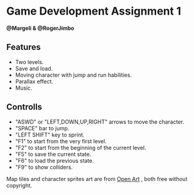 # Game Development Assignment 1


**@Margeli & @RogerJimbo**

## Features

- Two levels.
- Save and load.
- Moving character with jump and run habilities.
- Parallax effect.
- Music.

## Controlls

- "ASWD" or "LEFT,DOWN,UP,RIGHT" arrows to move the character.
- "SPACE" bar to jump.
- "LEFT SHIFT" key to sprint.
- "F1" to start from the very first level.
- "F2" to start from the beginning of the current level.
- "F5" to save the current state.
- "F6" to load the previous state.
- "F9" to show colliders.

Map tiles and character sprites art are from  [Open Art](https://opengameart.org/)  , both free without copyright. 
